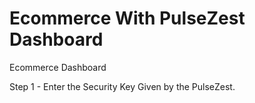 # Ecommerce With PulseZest Dashboard

Ecommerce Dashboard

Step 1 - Enter the Security Key Given by the PulseZest.

